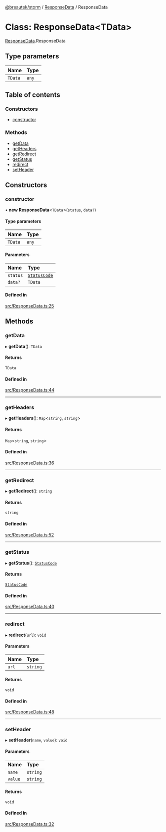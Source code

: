 [@breautek/storm](../README.md) / [ResponseData](../modules/ResponseData.md) / ResponseData

# Class: ResponseData<TData\>

[ResponseData](../modules/ResponseData.md).ResponseData

## Type parameters

| Name | Type |
| :------ | :------ |
| `TData` | `any` |

## Table of contents

### Constructors

- [constructor](ResponseData.ResponseData-1.md#constructor)

### Methods

- [getData](ResponseData.ResponseData-1.md#getdata)
- [getHeaders](ResponseData.ResponseData-1.md#getheaders)
- [getRedirect](ResponseData.ResponseData-1.md#getredirect)
- [getStatus](ResponseData.ResponseData-1.md#getstatus)
- [redirect](ResponseData.ResponseData-1.md#redirect)
- [setHeader](ResponseData.ResponseData-1.md#setheader)

## Constructors

### constructor

• **new ResponseData**<`TData`\>(`status`, `data?`)

#### Type parameters

| Name | Type |
| :------ | :------ |
| `TData` | `any` |

#### Parameters

| Name | Type |
| :------ | :------ |
| `status` | [`StatusCode`](../enums/StatusCode.StatusCode-1.md) |
| `data?` | `TData` |

#### Defined in

[src/ResponseData.ts:25](https://github.com/breautek/storm/blob/012dd73/src/ResponseData.ts#L25)

## Methods

### getData

▸ **getData**(): `TData`

#### Returns

`TData`

#### Defined in

[src/ResponseData.ts:44](https://github.com/breautek/storm/blob/012dd73/src/ResponseData.ts#L44)

___

### getHeaders

▸ **getHeaders**(): `Map`<`string`, `string`\>

#### Returns

`Map`<`string`, `string`\>

#### Defined in

[src/ResponseData.ts:36](https://github.com/breautek/storm/blob/012dd73/src/ResponseData.ts#L36)

___

### getRedirect

▸ **getRedirect**(): `string`

#### Returns

`string`

#### Defined in

[src/ResponseData.ts:52](https://github.com/breautek/storm/blob/012dd73/src/ResponseData.ts#L52)

___

### getStatus

▸ **getStatus**(): [`StatusCode`](../enums/StatusCode.StatusCode-1.md)

#### Returns

[`StatusCode`](../enums/StatusCode.StatusCode-1.md)

#### Defined in

[src/ResponseData.ts:40](https://github.com/breautek/storm/blob/012dd73/src/ResponseData.ts#L40)

___

### redirect

▸ **redirect**(`url`): `void`

#### Parameters

| Name | Type |
| :------ | :------ |
| `url` | `string` |

#### Returns

`void`

#### Defined in

[src/ResponseData.ts:48](https://github.com/breautek/storm/blob/012dd73/src/ResponseData.ts#L48)

___

### setHeader

▸ **setHeader**(`name`, `value`): `void`

#### Parameters

| Name | Type |
| :------ | :------ |
| `name` | `string` |
| `value` | `string` |

#### Returns

`void`

#### Defined in

[src/ResponseData.ts:32](https://github.com/breautek/storm/blob/012dd73/src/ResponseData.ts#L32)
